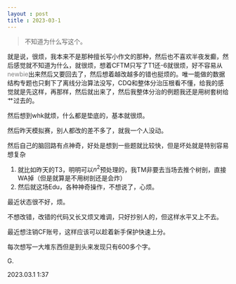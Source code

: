 ```yaml
---
layout : post
title : 2023-03-1
---
```


> 不知道为什么写这个。

就是说，很烦，我本来不是那种擅长写小作文的那种，然后也不喜欢半夜发癫，然后感觉就不知道为什么，就很烦，想着CFTM只写了T1还-6就很烦，好不容易从<span style="color:#808080">newbie</span>出来然后又要回去了，然后想着越改越多的错也挺烦的。唯一能做的数据结构专题也只剩下了离线分治算法没写，CDQ和整体分治压根看不懂，给我的感觉就是先这样，再那样，然后就出来了，然后我整体分治的例题我还是用树套树给艹过去的。

<!--然后感觉大家水平都在提升就我一个在原地踏步-->

然后想到whk就烦，什么都是垫底的，基本就很烦。

<!--MD,要想一些说的出来的-->

然后昨天模拟赛，别人都改的差不多了，就我一个人没动。

然后自己的脑回路有点神奇，好处是想到一些题就比较快，但是坏处就是特别容易想复杂
1. 就比如昨天的T3，明明可以$n^2$预处理的，我TM非要去当场去推个树剖，直接WA掉（但是就算是不用树剖还是会炸）
2. 然后就这场Edu，各种神奇操作，不想说了，心烦。

<!--我是SB-->

最近状态很不好，烦。

不想改错，改错的代码又长又烦又难调，只好抄别人的，但这样水平又上不去。

<!--感觉水平就在那了，上不去了。-->

<!--错的多->抄的多->水平差->错的多。-->

<!--我可真是太厉害了。-->

最近想注销CF账号，这样应该可以趁着新手保护快速上分。

每次想写一大堆东西但是到头来发现只有600多个字。

G.

2023.03.1 1:37